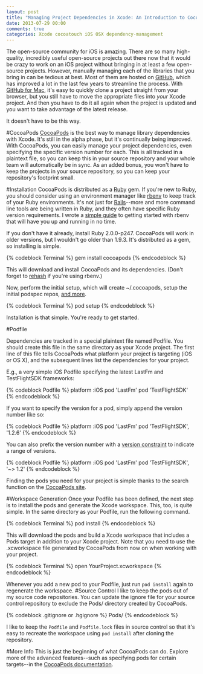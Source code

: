 ```yaml
---
layout: post
title: "Managing Project Dependencies in Xcode: An Introduction to CocoaPods"
date: 2013-07-29 00:00
comments: true
categories: Xcode cocoatouch iOS OSX dependency-management
---
```

The open-source community for iOS is amazing.  There are so many high-quality, incredibly useful open-source projects out there now that it would be crazy to work on an iOS project without bringing in at least a few open-source projects.  However, manually managing each of the libraries that you bring in can be tedious at best.  Most of them are hosted on [GitHub](http://github.com), which has improved a lot in the last few years to streamline the process.  With [GitHub for Mac](http://mac.github.com), it's easy to quickly clone a project straight from your browser, but you still have to move the appropriate files into *your* Xcode project.  And then you have to do it all again when the project is updated and you want to take advantage of the latest release.

It doesn't have to be this way.

#CocoaPods
[CocoaPods](http://cocoapods.org) is the best way to manage library dependencies with Xcode.  It's still in the alpha phase, but it's continually being improved.  With CocoaPods, you can easily manage your project dependencies, even specifying the specific version number for each.  This is all tracked in a plaintext file, so you can keep this in your source repository and your whole team will automatically be in sync.  As an added bonus, you won't have to keep the projects in your source repository, so you can keep your repository's footprint small.

#Installation
CocoaPods is distributed as a [Ruby](http://ruby-lang.org) gem.  If you're new to Ruby, you should consider using an environment manager like [rbenv](http://www.overacker.me/blog/2013/07/10/getting-started-with-rbenv/) to keep track of your Ruby environments.  It's not just for [Rails](http://rubyonrails.org/)--more and more command line tools are being written in Ruby, and they often have specific Ruby version requirements.  I wrote a [simple guide](http://www.overacker.me/blog/2013/07/10/getting-started-with-rbenv/) to getting started with rbenv that will have you up and running in no time.

If you don't have it already, install Ruby 2.0.0-p247.  CocoaPods will work in older versions, but I wouldn't go older than 1.9.3.  It's distributed as a gem, so installing is simple.

{% codeblock Terminal %}
gem install cocoapods
{% endcodeblock %}

This will download and install CocoaPods and its dependencies.  (Don't forget to [rehash](https://github.com/sstephenson/rbenv#rbenv-rehash) if you're using rbenv.)

Now, perform the initial setup, which will create ~/.cocoapods, setup the initial podspec repos, [and more](https://github.com/CocoaPods/CocoaPods/blob/master/lib/cocoapods/command/setup.rb).

{% codeblock Terminal %}
pod setup
{% endcodeblock %}

Installation is that simple.  You're ready to get started.

#Podfile

Dependencies are tracked in a special plaintext file named Podfile.  You should create this file in the same directory as your Xcode project.  The first line of this file tells CocoaPods what platform your project is targeting (iOS or OS X), and the subsequent lines list the dependencies for your project.

E.g., a very simple iOS Podfile specifying the latest LastFm and TestFlightSDK frameworks:

{% codeblock Podfile %}
platform :iOS
pod 'LastFm'
pod 'TestFlightSDK'
{% endcodeblock %}

If you want to specify the version for a pod, simply append the version number like so:

{% codeblock Podfile %}
platform :iOS
pod 'LastFm'
pod 'TestFlightSDK', '1.2.6'
{% endcodeblock %}

You can also prefix the version number with a [version constraint](http://docs.rubygems.org/read/chapter/16#page74) to indicate a range of versions.

{% codeblock Podfile %}
platform :iOS
pod 'LastFm'
pod 'TestFlightSDK', '~> 1.2'
{% endcodeblock %}

Finding the pods you need for your project is simple thanks to the search function on the [CocoaPods site](http://cocoapods.org/).

#Workspace Generation
Once your Podfile has been defined, the next step is to install the pods and generate the Xcode workspace.  This, too, is quite simple.  In the same directory as your Podfile, run the following command.

{% codeblock Terminal %}
pod install
{% endcodeblock %}

This will download the pods and build a Xcode workspace that includes a Pods target in addition to your Xcode project.  Note that you need to use the .xcworkspace file generated by CocoaPods from now on when working with your project.

{% codeblock Terminal %}
open YourProject.xcworkspace
{% endcodeblock %}

Whenever you add a new pod to your Podfile, just run `pod install` again to regenerate the workspace.
#Source Control
I like to keep the pods out of my source code repositories.  You can update the ignore file for your source control repository to exclude the Pods/ directory created by CocoaPods.

{% codeblock .gitignore or .hgignore %}
Pods/
{% endcodeblock %}

I like to keep the `Podfile` and `Podfile.lock` files in source control so that it's easy to recreate the workspace using `pod install` after cloning the repository.

#More Info
This is just the beginning of what CocoaPods can do.  Explore more of the advanced features--such as specifying pods for certain targets--in the [CocoaPods documentation](http://docs.cocoapods.org/).